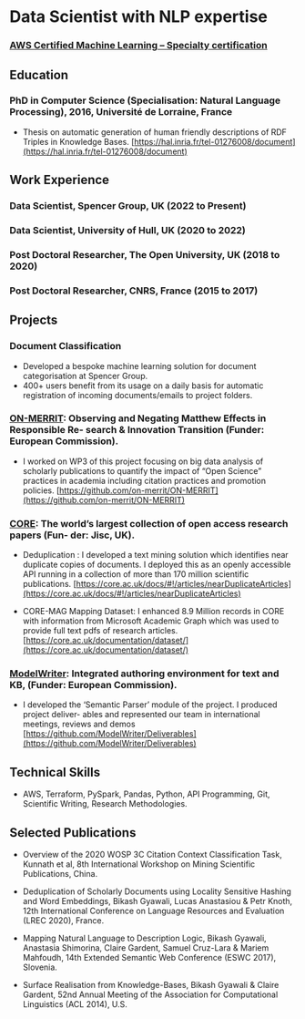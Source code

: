 <!---
Dr. Bikash Gyawali
-->

# Data Scientist with NLP expertise
### [AWS Certified Machine Learning – Specialty certification](https://www.credly.com/badges/99d07d4f-d697-44e5-bfb7-9dba4fd69f78/public_url)



## Education
### PhD in Computer Science (Specialisation: Natural Language Processing), 2016, Université de Lorraine, France

* Thesis on automatic generation of human friendly descriptions of RDF Triples in Knowledge Bases. [https://hal.inria.fr/tel-01276008/document](https://hal.inria.fr/tel-01276008/document)



## Work Experience
### Data Scientist, Spencer Group, UK (2022 to Present)

### Data Scientist, University of Hull, UK (2020 to 2022)

### Post Doctoral Researcher, The Open University, UK (2018 to 2020)

### Post Doctoral Researcher, CNRS, France (2015 to 2017)


## Projects
### Document Classification
* Developed a bespoke machine learning solution for document categorisation at Spencer Group.
* 400+ users benefit from its usage on a daily basis for automatic registration of incoming documents/emails to project folders.


### [ON-MERRIT](https://on-merrit.eu/): Observing and Negating Matthew Effects in Responsible Re- search & Innovation Transition (Funder: European Commission).
* I worked on WP3 of this project focusing on big data analysis of scholarly publications to quantify the impact of “Open Science” practices in academia including citation practices and promotion policies. [https://github.com/on-merrit/ON-MERRIT](https://github.com/on-merrit/ON-MERRIT)


### [CORE](https://core.ac.uk/): The world’s largest collection of open access research papers (Fun- der: Jisc, UK).
* Deduplication : I developed a text mining solution which identifies near duplicate copies of documents. I deployed this as an openly accessible API running in a collection of more than 170 million scientific publications. [https://core.ac.uk/docs/#!/articles/nearDuplicateArticles](https://core.ac.uk/docs/#!/articles/nearDuplicateArticles)

* CORE-MAG Mapping Dataset: I enhanced 8.9 Million records in CORE with information from Microsoft Academic Graph which was used to provide full text pdfs of research articles. [https://core.ac.uk/documentation/dataset/](https://core.ac.uk/documentation/dataset/)

### [ModelWriter](https://itea4.org/project/modelwriter.html): Integrated authoring environment for text and KB, (Funder: European Commission).
* I developed the ‘Semantic Parser’ module of the project. I produced project deliver- ables and represented our team in international meetings, reviews and demos [https://github.com/ModelWriter/Deliverables](https://github.com/ModelWriter/Deliverables)



## Technical Skills
* AWS, Terraform, PySpark, Pandas, Python, API Programming, Git, Scientific Writing, Research Methodologies.



## Selected Publications

* Overview of the 2020 WOSP 3C Citation Context Classification Task, Kunnath et al, 8th International Workshop on Mining Scientific Publications, China.

* Deduplication of Scholarly Documents using Locality Sensitive Hashing and Word Embeddings, Bikash Gyawali, Lucas Anastasiou & Petr Knoth, 12th International Conference on Language Resources and Evaluation (LREC 2020), France.

* Mapping Natural Language to Description Logic, Bikash Gyawali, Anastasia Shimorina, Claire Gardent, Samuel Cruz-Lara & Mariem Mahfoudh, 14th Extended Semantic Web Conference (ESWC 2017), Slovenia.

* Surface Realisation from Knowledge-Bases, Bikash Gyawali & Claire Gardent, 52nd Annual Meeting of the Association for Computational Linguistics (ACL 2014), U.S.

